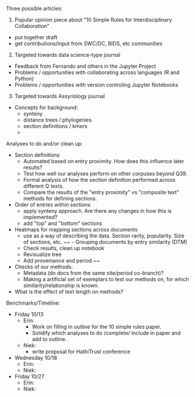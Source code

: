 Three possible articles:
1) Popular opinion piece about "10 Simple Rules for Interdisciplinary Collaboration"  
  - put together draft
  - get contributions/input from SWC/DC, BIDS, etc communities
2) Targeted towards data science-type journal  
  - Feedback from Fernando and others in the Jupyter Project
  - Problems / opportunities with collaborating across languages (R and Python)
  - Problems / opportunities with version controling Jupyter Notebooks
3) Targeted towards Assyriology journal  
  - Concepts for background:
    - synteny
    - distance trees / phylogenies
    - section definitions / kmers
    - 
    
Analyses to do and/or clean up:
- Section definitions
  - Automated based on entry proximity. How does this influence later results? 
  - Test how well our analyses perform on other corpuses beyond Q39. 
  - Formal analysis of how the section definition performed across different Q texts.
  - Compare the results of the "entry proximity" vs "composite text" methods for defining sections.
- Order of entries within sections
  - apply synteny approach. Are there any changes in how this is implemented?
  - add "top" and "bottom" sections
 - Heatmaps for mapping sections across documents  
    - use as a way of describing the data. Section rarity, popularity. Size of sections, etc. 
~~ - Grouping documents by entry similarity (DTM)
    - Check results, clean up notebook  
    - Revisualize tree  
    - Add proveniance and period ~~
 - Checks of our methods:
    - Metadata (do docs from the same site/period co-branch)?
    - Making a artificial set of exemplars to test our methods on, for which similarity/relationship is known.
 - What is the effect of text length on methods? 
  
  
  Benchmarks/Timeline:      
  - Friday 10/13
    - Erin: 
      - Work on filling in outline for the 10 simple rules paper. 
      - Solidify which analyses to do /complete/ include in paper and add to outline.
    - Niek:
      - write proposal for HathiTrust conference
  - Wednesday 10/18
    - Erin: 
    - Niek:
  - Friday 10/27
    - Erin: 
    - Niek:
      


